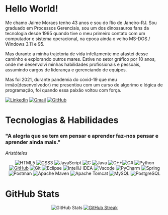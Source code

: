 # **Hello World!**
Me chamo Jaime Moraes tenho 43 anos e sou do Rio de Janeiro-RJ. Sou graduado em Processos Gerenciais, sou um dos dinossauros fans da tecnologia desde 1995 quando tive o meu primeiro contato com um computador e sistema operacional, na epoca ainda o velho MS-DOS / Windows 3.11 e 95. 

Mas durante a minha trajetoria de vida infelizmente me afastei desse caminho e explorando outros mares. Estive no setor gráfico por 10 anos, onde me desenvolvi minhas habilidades profissionais e pessoais, assumindo cargos de liderança e gerenciando de equipes.

Mas foi 2021, durante pandemia do covid-19 que meu irmão(desenvolvedor) me presentiou com um curso de algorimo e lógica de programação, foi quando essa paixão voltou com força.

[![LinkedIn](https://img.shields.io/badge/LinkedIn-0077B5?style=for-the-badge&logo=linkedin&logoColor=white)](https://www.linkedin.com/in/jamor2022/)
[![Gmail](https://img.shields.io/badge/Gmail-333333?style=for-the-badge&logo=gmail&logoColor=red)](mailto:jamor.devbr@gmail.com)
[![GitHub](https://img.shields.io/badge/GitHub-100000?style=for-the-badge&logo=github&logoColor=white)](https://github.com/Jamor-devrj)


# Tecnologias & Habilidades
### **"A alegria que se tem em pensar e aprender faz-nos pensar e aprender ainda mais."** 
*Aristóteles*

<div align="center">
  
![HTML5](https://img.shields.io/badge/HTML5-E34F26?style=for-the-badge&logo=html5&logoColor=white)
![CSS3](https://img.shields.io/badge/CSS3-1572B6?style=for-the-badge&logo=css3&logoColor=white)
![JavaScript](https://img.shields.io/badge/JavaScript-F7DF1E?style=for-the-badge&logo=javascript&logoColor=black)
![C](https://img.shields.io/badge/C-00599C?style=for-the-badge&logo=c&logoColor=white)
![Java](https://img.shields.io/badge/java-%23ED8B00.svg?style=for-the-badge&logo=openjdk&logoColor=white)
![C++](https://img.shields.io/badge/C%2B%2B-00599C?style=for-the-badge&logo=c%2B%2B&logoColor=white)![C#](https://img.shields.io/badge/C%23-239120?style=for-the-badge&logo=c-sharp&logoColor=white)
![Python](https://img.shields.io/badge/python-3670A0?style=for-the-badge&logo=python&logoColor=ffdd54)
[![GitHub](https://img.shields.io/badge/GitHub-100000?style=for-the-badge&logo=github&logoColor=white)](https://github.com/Jamor-devrj)
![Git](https://img.shields.io/badge/GIT-E44C30?style=for-the-badge&logo=git&logoColor=white) 
![Eclipse](https://img.shields.io/badge/Eclipse-darkblue.svg?style=for-the-badge&logo=Eclipse&logoColor=white)
![IntelliJ IDEA](https://img.shields.io/badge/IntelliJIDEA-orange.svg?style=for-the-badge&logo=intellij-idea&logoColor=white)
![Vscode](https://img.shields.io/badge/Vscode-007ACC?style=for-the-badge&logo=visual-studio-code&logoColor=white)
![PyCharm](https://img.shields.io/badge/pycharm-000?style=for-the-badge&logo=pycharm&logoColor=black&color=black&labelColor=green)
![Spring](https://img.shields.io/badge/spring-%236DB33F.svg?style=for-the-badge&logo=spring&logoColor=white)
![Postman](https://img.shields.io/badge/Postman-FF6C37?style=for-the-badge&logo=postman&logoColor=white)
![Apache Maven](https://img.shields.io/badge/Apache%20Maven-C71A36?style=for-the-badge&logo=Apache%20Maven&logoColor=white)
![Apache Tomcat](https://img.shields.io/badge/apache%20tomcat-%23F8DC75.svg?style=for-the-badge&logo=apache-tomcat&logoColor=black)
![MySQL](https://img.shields.io/badge/MySQL-blue?style=for-the-badge&logo=mysql&logoColor=black)
![PostgreSQL](https://img.shields.io/badge/PostgreSQL-fff?style=for-the-badge&logo=postgresql)

</div>

# GitHub Stats

<div align="center">
  
![GitHub Stats](https://github-readme-stats.vercel.app/api?username=Jamor-devrj&theme=transparent&bg_color=000&border_color=30A3DC&show_icons=true&icon_color=30A3DC&title_color=E94D5F&text_color=FFF)
[![GitHub Streak](https://streak-stats.demolab.com/?user=Jamor-devrj&theme=onedark&background=000&border=30A3DC&dates=white)](https://git.io/streak-stats)

</div>
